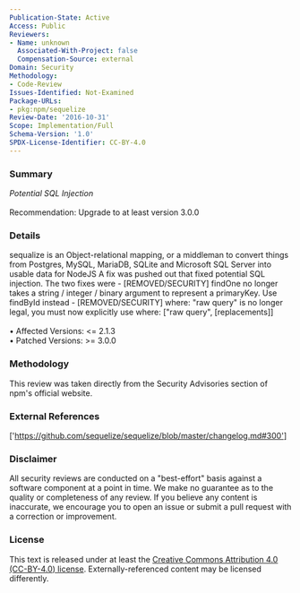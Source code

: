 ```yaml
---
Publication-State: Active
Access: Public
Reviewers:
- Name: unknown
  Associated-With-Project: false
  Compensation-Source: external
Domain: Security
Methodology:
- Code-Review
Issues-Identified: Not-Examined
Package-URLs:
- pkg:npm/sequelize
Review-Date: '2016-10-31'
Scope: Implementation/Full
Schema-Version: '1.0'
SPDX-License-Identifier: CC-BY-4.0
---
```

### Summary
*Potential SQL Injection*<br><br>Recommendation: Upgrade to at least version 3.0.0
### Details
sequalize is an Object-relational mapping, or a middleman to convert things from Postgres, MySQL, MariaDB, SQLite and Microsoft SQL Server into usable data for NodeJS  A fix was pushed out that fixed potential SQL injection.  The two fixes were  - [REMOVED/SECURITY] findOne no longer takes a string / integer / binary argument to represent a primaryKey. Use findById instead - [REMOVED/SECURITY] where: "raw query" is no longer legal, you must now explicitly use where: ["raw query", [replacements]]
<br><br>• Affected Versions: <= 2.1.3
<br>• Patched Versions: >= 3.0.0
### Methodology
This review was taken directly from the Security Advisories section of npm's official website.
### External References
['https://github.com/sequelize/sequelize/blob/master/changelog.md#300']
### Disclaimer
All security reviews are conducted on a "best-effort" basis against a software component at a point in time. We make no guarantee as to the quality or completeness of any review. If you believe any content is inaccurate, we encourage you to open an issue or submit a pull request with a correction or improvement.
### License
This text is released under at least the [Creative Commons Attribution 4.0 (CC-BY-4.0) license](https://creativecommons.org/licenses/by/4.0/legalcode.txt). Externally-referenced content may be licensed differently.

